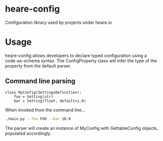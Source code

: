 # heare-config
Configuration library used by projects under heare.io

# Usage
heare-config allows developers to declare typed configuration using a code-as-schema syntax.
The ConfigProperty class will infer the type of the property from the default parser.

## Command line parsing
```python3
class MyConfig(SettingsDefinition):
    foo = Setting(str)
    bar = Setting(float, default=1.0)
```

When invoked from the command line...

```bash
./main.py --foo FOO --bar 10.0
```

The parser will create an instance of MyConfig with GettableConfig objects, populated accordingly.

